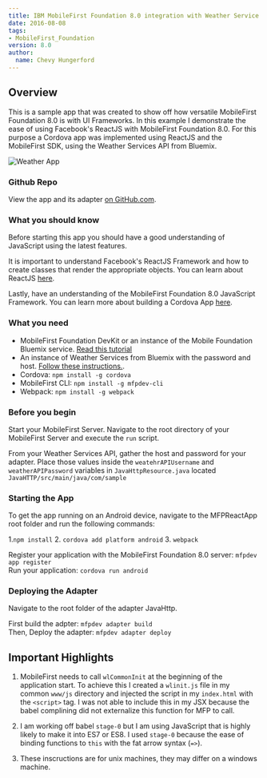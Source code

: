 ```yaml
---
title: IBM MobileFirst Foundation 8.0 integration with Weather Service offered on Bluemix in combination with Facebook's ReactJS 
date: 2016-08-08
tags:
- MobileFirst_Foundation
version: 8.0
author:
  name: Chevy Hungerford
---
```

## Overview
This is a sample app that was created to show off how versatile MobileFirst Foundation 8.0 is with UI Frameworks. In this example I demonstrate the ease of using Facebook's ReactJS with MobileFirst Foundation 8.0. For this purpose a  Cordova app was implemented using ReactJS and the MobileFirst SDK, using the Weather Services API from Bluemix.

![Weather App]({{site.baseurl}}/assets/blog/2016-08-08-mobilefirst-foundation-8.0-reactjs/WeatherApp.png)

### Github Repo
View the app and its adapter [on GitHub.com](https://github.com/cshunger/WeatherProject).

### What you should know
Before starting this app you should have a good understanding of JavaScript using the latest features.

It is important to understand Facebook's ReactJS Framework and how to create classes that render the appropriate objects. You can learn about ReactJS [here](https://facebook.github.io/react/).

Lastly, have an understanding of the MobileFirst Foundation 8.0 JavaScript Framework. You can learn more about building a Cordova App [here](https://mobilefirstplatform.ibmcloud.com/tutorials/en/foundation/8.0/cordova-tutorials/).

### What you need
* MobileFirst Foundation DevKit or an instance of the Mobile Foundation Bluemix service. [Read this tutorial]({{site.baseurl}}/tutorials/en/foundation/8.0/setting-up-your-development-environment/mobilefirst-development-environment/)
* An instance of Weather Services from Bluemix with the password and host. [Follow these instructions.](https://console.ng.bluemix.net/docs/services/Weather/index.html).
* Cordova: `npm install -g cordova`
* MobileFirst CLI: `npm install -g mfpdev-cli`
* Webpack: `npm install -g webpack`

### Before you begin 
Start your MobileFirst Server. Navigate to the root directory of your MobileFirst Server and execute the `run` script.

From your Weather Services API, gather the host and password for your adapter. Place those values inside the `weatehrAPIUsername` and `weatherAPIPassword` variables in `JavaHttpResource.java` located `JavaHTTP/src/main/java/com/sample`

### Starting the App
To get the app running on an Android device, navigate to the MFPReactApp root folder and run the following commands:

1.`npm install`
2. `cordova add platform android`
3. `webpack`

Register your application with the MobileFirst Foundation 8.0 server: `mfpdev app register`  
Run your application: `cordova run android`

### Deploying the Adapter
Navigate to the root folder of the adapter JavaHttp.

First build the adpter: `mfpdev adapter build`  
Then, Deploy the adapter: `mfpdev adapter deploy`

## Important Highlights

1. MobileFirst needs to call `wlCommonInit` at the beginning of the application start. To achieve this I created a `wlinit.js` file in my common `www/js` directory and injected the script in my `index.html` with the `<script>` tag. I was not able to include this in my JSX because the babel complining did not externalize this function for MFP to call. 

2. I am working off babel `stage-0` but I am using JavaScript that is highly likely to make it into ES7 or ES8. I used `stage-0` because the ease of binding functions to `this` with the fat arrow syntax (`=>`). 

3. These inscructions are for unix machines, they may differ on a windows machine.
